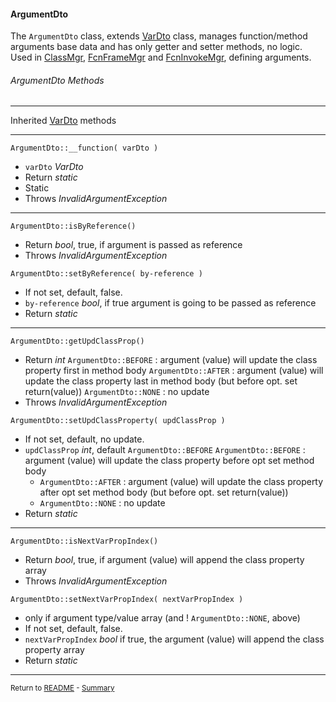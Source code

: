 [comment]: # (This file is part of PcGen, PHP Code Generation support package. Copyright 2020-21 Kjell-Inge Gustafsson, kigkonsult, All rights reserved, licence GPL 3.0)

#### ArgumentDto

The ```ArgumentDto``` class, extends [VarDto] class, manages function/method arguments base data and has only getter and setter methods, no logic.
Used in [ClassMgr], [FcnFrameMgr] and [FcnInvokeMgr], defining arguments.

###### ArgumentDto Methods

---
Inherited [VarDto] methods

---
```ArgumentDto::__function( varDto )```

* ```varDto``` _VarDto_
* Return _static_
* Static
* Throws _InvalidArgumentException_

---

```ArgumentDto::isByReference()```

* Return _bool_, true, if argument is passed as reference
* Throws _InvalidArgumentException_

```ArgumentDto::setByReference( by-reference )```

* If not set, default, false.
* ```by-reference``` _bool_, if true argument is going to be passed as reference
* Return _static_
---

```ArgumentDto::getUpdClassProp()```

* Return _int_
  ```ArgumentDto::BEFORE``` : argument (value) will update the class property first in method body
   ```ArgumentDto::AFTER``` : argument (value) will update the class property last in method body (but before opt. set return(value))
   ```ArgumentDto::NONE``` : no update
* Throws _InvalidArgumentException_

```ArgumentDto::setUpdClassProperty( updClassProp )```

* If not set, default, no update.
* ```updClassProp``` _int_, default ```ArgumentDto::BEFORE```
   ```ArgumentDto::BEFORE``` : argument (value) will update the class property before opt set method body
  * ```ArgumentDto::AFTER``` : argument (value) will update the class property after opt set method body (but before opt. set return(value))
  * ```ArgumentDto::NONE``` : no update
* Return _static_

---

```ArgumentDto::isNextVarPropIndex()```

* Return _bool_, true, if argument (value) will append the class property array
* Throws _InvalidArgumentException_

```ArgumentDto::setNextVarPropIndex( nextVarPropIndex )```

* only if argument type/value array (and ! ```ArgumentDto::NONE```, above) 
* If not set, default, false.
* ```nextVarPropIndex``` _bool_
  if true, the argument (value) will append the class property array
* Return _static_
---

<small>Return to [README] - [Summary]</small>

[ClassMgr]:ClassMgr.md
[FcnFrameMgr]:FcnFrameMgr.md
[FcnInvokeMgr]:FcnInvokeMgr.md
[README]:../README.md
[Summary]:Summary.md
[VarDto]:VarDto.md
